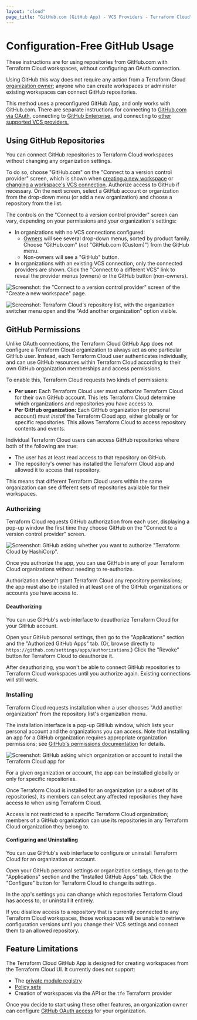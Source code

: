 ```yaml
---
layout: "cloud"
page_title: "GitHub.com (GitHub App) - VCS Providers - Terraform Cloud"
---
```


[private module registry]: ../registry/index.html
[policy sets]: ../sentinel/manage-policies.html
[vcs settings]: ../workspaces/vcs.html
[create]: ../workspaces/creating.html
[owners]: ../users-teams-organizations/teams.html#the-owners-team

# Configuration-Free GitHub Usage

These instructions are for using repositories from GitHub.com with Terraform Cloud workspaces, without configuring an OAuth connection.

Using GitHub this way does not require any action from a Terraform Cloud [organization owner][owners]; anyone who can create workspaces or administer existing workspaces can connect GitHub repositories.

This method uses a preconfigured GitHub App, and only works with GitHub.com. There are separate instructions for connecting to [GitHub.com via OAuth](./github.html), connecting to [GitHub Enterprise](./github-enterprise.html), and connecting to [other supported VCS providers.](./index.html)

## Using GitHub Repositories

You can connect GitHub repositories to Terraform Cloud workspaces without changing any organization settings.

To do so, choose "GitHub.com" on the "Connect to a version control provider" screen, which is shown when [creating a new workspace][create] or [changing a workspace's VCS connection][vcs settings]. Authorize access to GitHub if necessary. On the next screen, select a GitHub account or organization from the drop-down menu (or add a new organization) and choose a repository from the list.

The controls on the "Connect to a version control provider" screen can vary, depending on your permissions and your organization's settings:

- In organizations with no VCS connections configured:
    - [Owners][] will see several drop-down menus, sorted by product family. Choose "GitHub.com" (_not_ "GitHub.com (Custom)") from the GitHub menu.
    - Non-owners will see a "GitHub" button.
- In organizations with an existing VCS connection, only the connected providers are shown. Click the "Connect to a different VCS" link to reveal the provider menus (owners) or the GitHub button (non-owners).

![Screenshot: the "Connect to a version control provider" screen of the "Create a new workspace" page.](./images/gh-app-choose-provider.png)

![Screenshot: Terraform Cloud's repository list, with the organization switcher menu open and the "Add another organization" option visible.](./images/gh-app-install.png)

## GitHub Permissions

Unlike OAuth connections, the Terraform Cloud GitHub App does not configure a Terraform Cloud organization to always act as one particular GitHub user. Instead, each Terraform Cloud user authenticates individually, and can use GitHub resources within Terraform Cloud according to their own GitHub organization memberships and access permissions.

To enable this, Terraform Cloud requests two kinds of permissions:

- **Per user:** Each Terraform Cloud user must _authorize_ Terraform Cloud for their own GitHub account. This lets Terraform Cloud determine which organizations and repositories you have access to.
- **Per GitHub organization:** Each GitHub organization (or personal account) must _install_ the Terraform Cloud app, either globally or for specific repositories. This allows Terraform Cloud to access repository contents and events.

Individual Terraform Cloud users can access GitHub repositories where both of the following are true:

- The user has at least read access to that repository on GitHub.
- The repository's owner has installed the Terraform Cloud app and allowed it to access that repository.

This means that different Terraform Cloud users within the same organization can see different sets of repositories available for their workspaces.

### Authorizing

Terraform Cloud requests GitHub authorization from each user, displaying a pop-up window the first time they choose GitHub on the "Connect to a version control provider" screen.

![Screenshot: GitHub asking whether you want to authorize "Terraform Cloud by HashiCorp".](./images/gh-app-authorize.png)

Once you authorize the app, you can use GitHub in any of your Terraform Cloud organizations without needing to re-authorize.

Authorization doesn't grant Terraform Cloud any repository permissions; the app must also be installed in at least one of the GitHub organizations or accounts you have access to.

#### Deauthorizing

You can use GitHub's web interface to deauthorize Terraform Cloud for your GitHub account.

Open your GitHub personal settings, then go to the "Applications" section and the "Authorized GitHub Apps" tab. (Or, browse directly to `https://github.com/settings/apps/authorizations`.) Click the "Revoke" button for Terraform Cloud to deauthorize it.

After deauthorizing, you won't be able to connect GitHub repositories to Terraform Cloud workspaces until you authorize again. Existing connections will still work.

### Installing

Terraform Cloud requests installation when a user chooses "Add another organization" from the repository list's organization menu.

The installation interface is a pop-up GitHub window, which lists your personal account and the organizations you can access. Note that installing an app for a GitHub organization requires appropriate organization permissions; see [GitHub's permissions documentation](https://help.github.com/en/github/setting-up-and-managing-organizations-and-teams/permission-levels-for-an-organization#github-app-managers) for details.

![Screenshot: GitHub asking which organization or account to install the Terraform Cloud app for](./images/gh-app-install-pick.png)

For a given organization or account, the app can be installed globally or only for specific repositories.

Once Terraform Cloud is installed for an organization (or a subset of its repositories), its members can select any affected repositories they have access to when using Terraform Cloud.

Access is not restricted to a specific Terraform Cloud organization; members of a GitHub organization can use its repositories in any Terraform Cloud organization they belong to.

#### Configuring and Uninstalling

You can use GitHub's web interface to configure or uninstall Terraform Cloud for an organization or account.

Open your GitHub personal settings or organization settings, then go to the "Applications" section and the "Installed GitHub Apps" tab. Click the "Configure" button for Terraform Cloud to change its settings.

In the app's settings you can change which repositories Terraform Cloud has access to, or uninstall it entirely.

If you disallow access to a repository that is currently connected to any Terraform Cloud workspaces, those workspaces will be unable to retrieve configuration versions until you change their VCS settings and connect them to an allowed repository.

## Feature Limitations

The Terraform Cloud GitHub App is designed for creating workspaces from the Terraform Cloud UI. It currently does not support:

- The [private module registry][]
- [Policy sets][]
- Creation of workspaces via the API or the `tfe` Terraform provider

Once you decide to start using these other features, an organization owner can configure [GitHub OAuth access](./github.html) for your organization.
